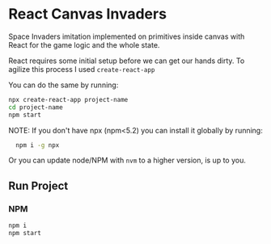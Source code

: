 # React Canvas Invaders

Space Invaders imitation implemented on primitives inside canvas with React for the game logic and the whole state.

React requires some initial setup before we can get our hands dirty.
To agilize this process I used `create-react-app`

You can do the same by running:


```sh
npx create-react-app project-name
cd project-name
npm start
```


NOTE: If you don't have npx (npm<5.2) you can install it globally by running:
```sh
  npm i -g npx
```

Or you can update node/NPM with `nvm` to a higher version, is up to you.


## Run Project


### NPM


```sh
npm i
npm start
```

